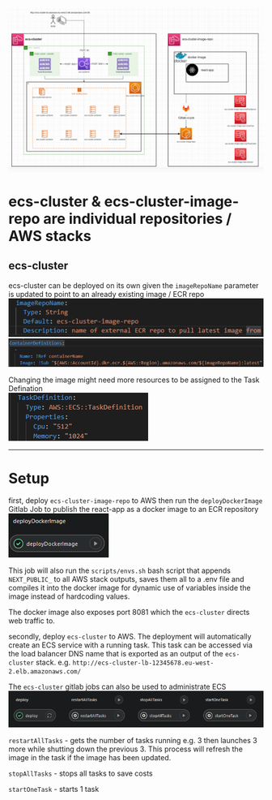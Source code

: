 ![](images/diagram.png)

# ecs-cluster & ecs-cluster-image-repo are individual repositories / AWS stacks

## ecs-cluster
ecs-cluster can be deployed on its own given the `imageRepoName` parameter is updated to point to an already existing image / ECR repo  
![](images/ecs-cluster-image-repo.png)  
![](images/taskDef-image-repo.png)  

Changing the image might need more resources to be assigned to the Task Defination  
![](images/taskDef-resources.png)

---

# Setup
first, deploy `ecs-cluster-image-repo` to AWS then run the `deployDockerImage` Gitlab Job to publish the react-app as a docker image to an ECR repository  
![](images/deployDockerImage.png)  

This job will also run the `scripts/envs.sh` bash script that appends `NEXT_PUBLIC_` to all AWS stack outputs, saves them all to a .env file and compiles it into the docker image for dynamic use of variables inside the image instead of hardcoding values.  

The docker image also exposes port 8081 which the `ecs-cluster` directs web traffic to.  

secondly, deploy `ecs-cluster` to AWS. The deployment will automatically create an ECS service with a running task. This task can be accessed via the load balancer DNS name that is exported as an output of the `ecs-cluster` stack. e.g. `http://ecs-cluster-lb-12345678.eu-west-2.elb.amazonaws.com/`  

The `ecs-cluster` gitlab jobs can also be used to administrate ECS  
![](images/ecs-cluster-tasks.png)

`restartAllTasks` - gets the number of tasks running e.g. 3 then launches 3 more while shutting down the previous 3. This process will refresh the image in the task if the image has been updated.  

`stopAllTasks` - stops all tasks to save costs  

`startOneTask` - starts 1 task  

